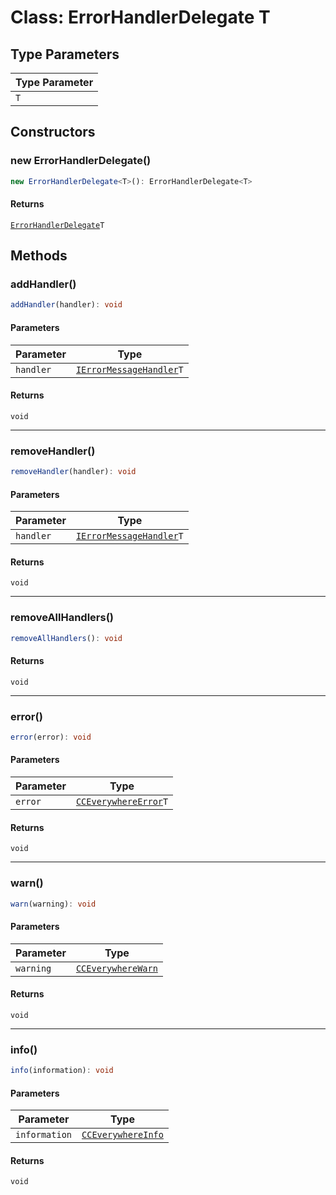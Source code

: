 # Class: ErrorHandlerDelegate T

## Type Parameters

| Type Parameter |
| -------------- |
| `T`            |

## Constructors

### new ErrorHandlerDelegate()

```ts
new ErrorHandlerDelegate<T>(): ErrorHandlerDelegate<T>
```

#### Returns

[`ErrorHandlerDelegate`](error-handler-delegate.md)`T`

## Methods

### addHandler()

```ts
addHandler(handler): void
```

#### Parameters

| Parameter | Type                                                                                       |
| --------- | ------------------------------------------------------------------------------------------ |
| `handler` | [`IErrorMessageHandler`](../../IErrorMessageHandler/interfaces/i-error-message-handler.md)`T` |

#### Returns

`void`

***

### removeHandler()

```ts
removeHandler(handler): void
```

#### Parameters

| Parameter | Type                                                                                       |
| --------- | ------------------------------------------------------------------------------------------ |
| `handler` | [`IErrorMessageHandler`](../../IErrorMessageHandler/interfaces/i-error-message-handler.md)`T` |

#### Returns

`void`

***

### removeAllHandlers()

```ts
removeAllHandlers(): void
```

#### Returns

`void`

***

### error()

```ts
error(error): void
```

#### Parameters

| Parameter | Type                                                                             |
| --------- | -------------------------------------------------------------------------------- |
| `error`   | [`CCEverywhereError`](../../CCEverywhereError/classes/cc-everywhere-error.md)`T` |

#### Returns

`void`

***

### warn()

```ts
warn(warning): void
```

#### Parameters

| Parameter | Type                                                                                 |
| --------- | ------------------------------------------------------------------------------------ |
| `warning` | [`CCEverywhereWarn`](../../CCEverywhereError.types/interfaces/cc-everywhere-warn.md) |

#### Returns

`void`

***

### info()

```ts
info(information): void
```

#### Parameters

| Parameter     | Type                                                                                 |
| ------------- | ------------------------------------------------------------------------------------ |
| `information` | [`CCEverywhereInfo`](../../CCEverywhereError.types/interfaces/cc-everywhere-info.md) |

#### Returns

`void`
